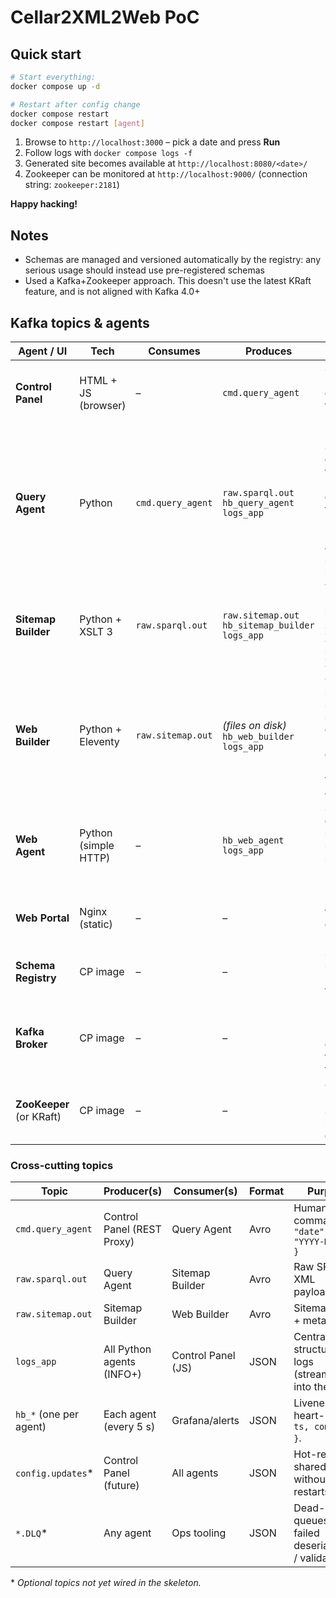 # Cellar2XML2Web PoC

## Quick start

```bash
# Start everything:
docker compose up -d

# Restart after config change
docker compose restart
docker compose restart [agent]
```

1. Browse to `http://localhost:3000` – pick a date and press **Run**  
2. Follow logs with `docker compose logs -f`  
3. Generated site becomes available at `http://localhost:8080/<date>/`
4. Zookeeper can be monitored at `http://localhost:9000/` (connection string: `zookeeper:2181`)


**Happy hacking!**

## Notes
- Schemas are managed and versioned automatically by the registry: any serious usage should 
instead use pre-registered schemas
- Used a Kafka+Zookeeper approach. This doesn't use the latest KRaft feature, and is not aligned with Kafka 4.0+

## Kafka topics & agents

| Agent / UI | Tech | Consumes | Produces | Purpose |
|------------|------|----------|----------|---------|
| **Control Panel** | HTML + JS (browser) | – | `cmd.query_agent` | Sends manual *date* commands to start a run. |
| **Query Agent** | Python | `cmd.query_agent` | `raw.sparql.out`<br>`hb_query_agent`<br>`logs_app` | Runs the SPARQL query for the requested date, pushes the raw XML result, emits heart-beats and structured logs. |
| **Sitemap Builder** | Python + XSLT 3 | `raw.sparql.out` | `raw.sitemap.out`<br>`hb_sitemap_builder`<br>`logs_app` | Transforms raw XML into a sitemap XML using streaming XSLT. |
| **Web Builder** | Python + Eleventy | `raw.sitemap.out` | *(files on disk)*<br>`hb_web_builder`<br>`logs_app` | Converts sitemap → static HTML site, grouped by Date → OJ-collection → resource-type → agents. |
| **Web Agent** | Python (simple HTTP) | – | `hb_web_agent`<br>`logs_app` | Serves the generated site and syncs staging ↔ prod on request. |
| **Web Portal** | Nginx (static) | – | – | Public-facing endpoint (read-only). |
| **Schema Registry** | CP image | – | – | Stores Avro schemas for `cmd.*`, `raw.*` topics. |
| **Kafka Broker** | CP image | – | – | Backbone message bus (auto-creates topics on first write). |
| **ZooKeeper** (or KRaft) | CP image | – | – | Coordination layer for single-broker demo. |

### Cross-cutting topics

| Topic | Producer(s) | Consumer(s) | Format | Purpose |
|-------|-------------|-------------|--------|---------|
| `cmd.query_agent` | Control Panel (REST Proxy) | Query Agent | Avro | Human commands: `{ "date": "YYYY-MM-DD" }` |
| `raw.sparql.out`  | Query Agent | Sitemap Builder | Avro | Raw SPARQL XML payloads. |
| `raw.sitemap.out` | Sitemap Builder | Web Builder | Avro | Sitemap XML + metadata. |
| `logs_app`        | All Python agents (INFO+) | Control Panel (JS) | JSON | Centralised structured logs (streamed into the UI). |
| `hb_*` (one per agent) | Each agent (every 5 s) | Grafana/alerts | JSON | Liveness heart-beats: `{ ts, component }`. |
| `config.updates`* | Control Panel (future) | All agents | JSON | Hot-reload shared YAML without restarts. |
| `*.DLQ`* | Any agent | Ops tooling | JSON | Dead-letter queues for failed deserialisation / validation. |

\* *Optional topics not yet wired in the skeleton.*
